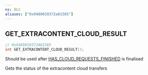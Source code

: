 ```yaml
---
ns: DLC
aliases: ["0x9489659372a81585"]
---
```

## GET_EXTRACONTENT_CLOUD_RESULT

```c
// 0x9489659372A81585
int GET_EXTRACONTENT_CLOUD_RESULT();
```

Should be used after [HAS_CLOUD_REQUESTS_FINISHED](#_0x46E2B844905BC5F0) is finalised

Gets the status of the extracontent cloud transfers

